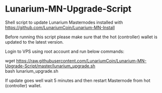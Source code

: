 # Lunarium-MN-Upgrade-Script
Shell script to update Lunarium Masternodes installed with https://github.com/LunariumCoin/Lunarium-MN-Install 

Before running this script please make sure that the hot (controller) wallet is updated to the latest version.

Login to VPS using root account and run below commands:  

wget https://raw.githubusercontent.com/LunariumCoin/Lunarium-MN-Upgrade-Script/master/lunarium_upgrade.sh  
bash lunarium_upgrade.sh  

If update goes well wait 5 minutes and then restart Masternode from hot (controller) wallet.
